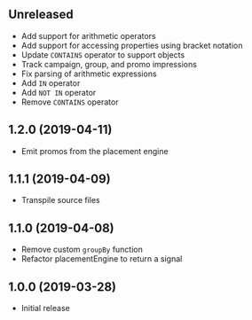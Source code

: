 ## Unreleased

* Add support for arithmetic operators
* Add support for accessing properties using bracket notation
* Update `CONTAINS` operator to support objects
* Track campaign, group, and promo impressions
* Fix parsing of arithmetic expressions
* Add `IN` operator
* Add `NOT IN` operator
* Remove `CONTAINS` operator

## 1.2.0 (2019-04-11)

* Emit promos from the placement engine

## 1.1.1 (2019-04-09)

* Transpile source files

## 1.1.0 (2019-04-08)

* Remove custom `groupBy` function
* Refactor placementEngine to return a signal

## 1.0.0 (2019-03-28)

* Initial release
